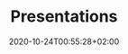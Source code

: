 ---
members: ["PLevy"]
title: "Presentations"
date: 2020-10-24T00:55:28+02:00
draft: false
layout: list
searchFilter: Presentation
notEverything: true
notListed: true
comment: false
zone: "presentations"
---